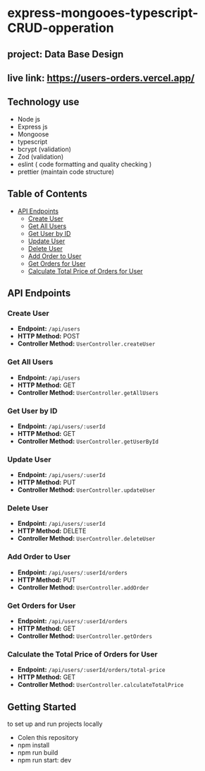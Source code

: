 # express-mongooes-typescript-CRUD-opperation

## project:  Data Base Design
## live link: https://users-orders.vercel.app/



## Technology use 
- Node js
- Express js
- Mongoose
- typescript
- bcrypt (validation)
- Zod (validation)
- eslint ( code formatting and quality checking )
- prettier (maintain code structure)


## Table of Contents
- [API Endpoints](#api-endpoints)
  - [Create User](#create-user)
  - [Get All Users](#get-all-users)
  - [Get User by ID](#get-user-by-id)
  - [Update User](#update-user)
  - [Delete User](#delete-user)
  - [Add Order to User](#add-order-to-user)
  - [Get Orders for User](#get-orders-for-user)
  - [Calculate Total Price of Orders for User](#calculate-total-price-of-orders-for-user)

## API Endpoints

### Create User
- **Endpoint:** `/api/users`
- **HTTP Method:** POST
- **Controller Method:** `UserController.createUser`

### Get All Users
- **Endpoint:** `/api/users`
- **HTTP Method:** GET
- **Controller Method:** `UserController.getAllUsers`

### Get User by ID
- **Endpoint:** `/api/users/:userId`
- **HTTP Method:** GET
- **Controller Method:** `UserController.getUserById`

### Update User
- **Endpoint:** `/api/users/:userId`
- **HTTP Method:** PUT
- **Controller Method:** `UserController.updateUser`

### Delete User
- **Endpoint:** `/api/users/:userId`
- **HTTP Method:** DELETE
- **Controller Method:** `UserController.deleteUser`

### Add Order to User
- **Endpoint:** `/api/users/:userId/orders`
- **HTTP Method:** PUT
- **Controller Method:** `UserController.addOrder`

### Get Orders for User
- **Endpoint:** `/api/users/:userId/orders`
- **HTTP Method:** GET
- **Controller Method:** `UserController.getOrders`

### Calculate the Total Price of Orders for User
- **Endpoint:** `/api/users/:userId/orders/total-price`
- **HTTP Method:** GET
- **Controller Method:** `UserController.calculateTotalPrice`



## Getting Started
 to set up and run  projects locally
 - Colen this repository  
 - npm install
 -  npm run  build
 -  npm run start: dev


